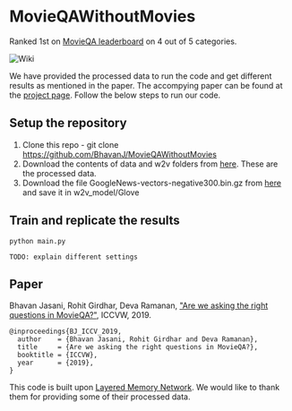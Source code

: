 # MovieQAWithoutMovies
Ranked 1st on [MovieQA leaderboard](http://movieqa.cs.toronto.edu/leaderboard/) on 4 out of 5 categories.


![Wiki](https://bhavanj.github.io/MovieQAWithoutMovies/images/Teaser_straight_arrows.jpg)

We have provided the processed data to run the code and get different results as mentioned in the paper. The accompying paper can be found at the [project page](https://bhavanj.github.io/MovieQAWithoutMovies/). Follow the below steps to run our code.



## Setup the repository

1) Clone this repo - git clone https://github.com/BhavanJ/MovieQAWithoutMovies
2) Download the contents of data and w2v folders from [here](https://drive.google.com/drive/folders/16_GqxxY-w5Bz2yz4uQWupNqF43Wwishr?usp=sharing). These are the processed data.
3) Download the file GoogleNews-vectors-negative300.bin.gz from [here](https://drive.google.com/file/d/0B7XkCwpI5KDYNlNUTTlSS21pQmM/edit?usp=sharing) and save it in w2v_model/Glove



## Train and replicate the results
```
python main.py

TODO: explain different settings
```

## Paper

Bhavan Jasani, Rohit Girdhar, Deva Ramanan, ["Are we asking the right questions in MovieQA?"](https://bhavanj.github.io/MovieQAWithoutMovies/), ICCVW, 2019.

```
@inproceedings{BJ_ICCV_2019,
  author    = {Bhavan Jasani, Rohit Girdhar and Deva Ramanan},
  title     = {Are we asking the right questions in MovieQA?},
  booktitle = {ICCVW},
  year      = {2019},
}
```


This code is built upon [Layered Memory Network](https://github.com/bowong/Layered-Memory-Network). We would like to thank them for providing some of their processed data.

